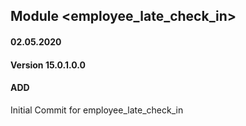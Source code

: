 ## Module <employee_late_check_in>

#### 02.05.2020
#### Version 15.0.1.0.0
#### ADD

Initial Commit for employee_late_check_in

